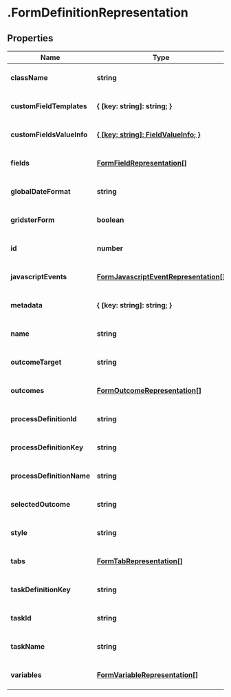 # .FormDefinitionRepresentation

## Properties
Name | Type | Description | Notes
------------ | ------------- | ------------- | -------------
**className** | **string** |  | [optional] [default to null]
**customFieldTemplates** | **{ [key: string]: string; }** |  | [optional] [default to null]
**customFieldsValueInfo** | [**{ [key: string]: FieldValueInfo; }**](FieldValueInfo.md) |  | [optional] [default to null]
**fields** | [**FormFieldRepresentation[]**](FormFieldRepresentation.md) |  | [optional] [default to null]
**globalDateFormat** | **string** |  | [optional] [default to null]
**gridsterForm** | **boolean** |  | [optional] [default to null]
**id** | **number** |  | [optional] [default to null]
**javascriptEvents** | [**FormJavascriptEventRepresentation[]**](FormJavascriptEventRepresentation.md) |  | [optional] [default to null]
**metadata** | **{ [key: string]: string; }** |  | [optional] [default to null]
**name** | **string** |  | [optional] [default to null]
**outcomeTarget** | **string** |  | [optional] [default to null]
**outcomes** | [**FormOutcomeRepresentation[]**](FormOutcomeRepresentation.md) |  | [optional] [default to null]
**processDefinitionId** | **string** |  | [optional] [default to null]
**processDefinitionKey** | **string** |  | [optional] [default to null]
**processDefinitionName** | **string** |  | [optional] [default to null]
**selectedOutcome** | **string** |  | [optional] [default to null]
**style** | **string** |  | [optional] [default to null]
**tabs** | [**FormTabRepresentation[]**](FormTabRepresentation.md) |  | [optional] [default to null]
**taskDefinitionKey** | **string** |  | [optional] [default to null]
**taskId** | **string** |  | [optional] [default to null]
**taskName** | **string** |  | [optional] [default to null]
**variables** | [**FormVariableRepresentation[]**](FormVariableRepresentation.md) |  | [optional] [default to null]



